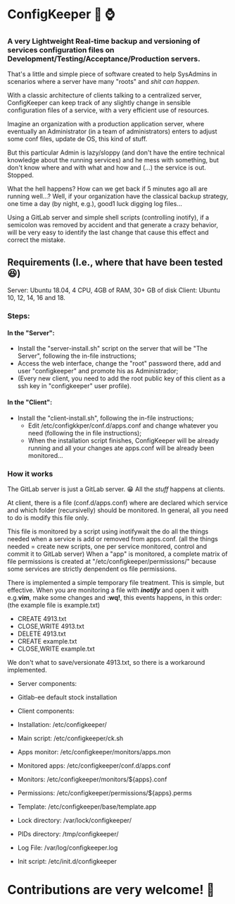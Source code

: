 # ConfigKeeper :floppy_disk: :watch:
### A very Lightweight Real-time backup and versioning of services configuration files on Development/Testing/Acceptance/Production servers.

That's a little and simple piece of software created to help SysAdmins in scenarios where a server have many "roots" and *shit can happen*.

With a classic architecture of clients talking to a centralized server, ConfigKeeper can keep track of any slightly change in sensible configuration files of a service, with a very efficient use of resources.

Imagine an organization with a production application server, where eventually an Administrator (in a team of administrators) enters to adjust some conf files, update de OS, this kind of stuff.

But this particular Admin is lazy/sloppy (and don't have the entire technical knowledge about the running services) and he mess with something, but don't know where and with what and how and (...) the service is out. Stopped.

What the hell happens? How can we get back if 5 minutes ago all are running well...? Well, if your organization have the classical backup strategy, one time a day (by night, e.g.), good1 luck digging log files...

Using a GitLab server and simple shell scripts (controlling inotify), if a semicolon was removed by accident and that generate a crazy behavior, will be very easy to identify the last change that cause this effect and correct the mistake.

## Requirements (I.e., where that have been tested :laughing:)
Server: Ubuntu 18.04, 4 CPU, 4GB of RAM, 30+ GB of disk
Client: Ubuntu 10, 12, 14, 16 and 18.

### Steps:
#### In the "Server":
*  Install the "server-install.sh" script on the server that will be "The Server", following the in-file instructions;  
  * Access the web interface, change the "root" password there, add and user "configkeeper" and promote his as Administrador;
  * (Every new client, you need to add the root public key of this client as a ssh key in "configkeeper" user profile).
#### In the "Client":
* Install the "client-install.sh", following the in-file instructions;
  * Edit /etc/configkkper/conf.d/apps.conf and change whatever you need (following the in file instructions);
  * When the installation script finishes, ConfigKeeper will be already running and all your changes ate apps.conf will be already been monitored...

### How it works
The GitLab server is just a GitLab server. :grin: All the *stuff* happens at clients.

At client, there is a file (conf.d/apps.conf) where are declared which service and which folder (recursivelly) should be monitored. In general, all you need to do is modify this file only.

This file is monitored by a script using inotifywait the do all the things needed when a service is add or removed from apps.conf. (all the things needed = create new scripts, one per service monitored, control and commit it to GitLab server)
When a "app" is monitored, a complete matrix of file permissions is created at "/etc/configkeeper/permissions/" because some services are strictly denpendent os file permissions.

There is implemented a simple temporary file treatment. This is simple, but effective.
When you are monitoring a file with __*inotify*__ and open it with e.g.__vim__, make some changes and __:wq!__, this events happens, in this order: (the example file is example.txt)
* CREATE 4913.txt
* CLOSE,WRITE 4913.txt
* DELETE 4913.txt
* CREATE example.txt
* CLOSE,WRITE example.txt

We don't what to save/versionate 4913.txt, so there is a workaround implemented.

* Server components:
 * Gitlab-ee default stock installation

* Client components:
 * Installation:     /etc/configkeeper/
 * Main script:      /etc/configkeeper/ck.sh
 * Apps monitor:     /etc/configkeeper/monitors/apps.mon
 * Monitored apps:   /etc/configkeeper/conf.d/apps.conf
 * Monitors:         /etc/configkeeper/monitors/${apps}.conf
 * Permissions:      /etc/configkeeper/permissions/${apps}.perms
 * Template:         /etc/configkeeper/base/template.app
 * Lock directory:   /var/lock/configkeeper/
 * PIDs directory:   /tmp/configkeeper/
 * Log File:         /var/log/configkeeper.log
 * Init script:      /etc/init.d/configkeeper

# Contributions are very welcome! :grimacing:
